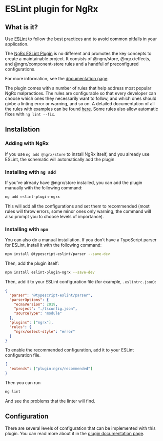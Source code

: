 # ESLint plugin for NgRx

## What is it?

Use [ESLint](https://eslint.org/) to follow the best practices and to avoid common pitfalls in your application.

The [NgRx ESLint Plugin]((https://github.com/timdeschryver/eslint-plugin-ngrx)) is no different and promotes the key concepts to create a maintainable project. It consists of @ngrx/store, @ngrx/effects, and @ngrx/component-store rules and a handful of preconfigured configurations.

For more information, see the [documentation page](https://github.com/timdeschryver/eslint-plugin-ngrx/blob/main/README.md).

The plugin comes with a number of rules that help address most popular NgRx malpractices. The rules are configurable so that every developer can choose which ones they necessarily want to follow, and which ones should givbe a linting error or warning, and so on. A detailed documentation of all the rules with examples can be found [here](https://github.com/timdeschryver/eslint-plugin-ngrx/tree/main/docs/rules). Some rules also allow automatic fixes with `ng lint --fix`.

## Installation

### Adding with NgRx

If you use `ng add @ngrx/store` to install NgRx itself, and you already use ESLint, the schematic will automatically add the plugin.

### Installing with `ng add`

If you've already have @ngrx/store installed, you can add the plugin manually with the following command:

```sh
ng add eslint-plugin-ngrx
```

This will add all the configurations and set them to recommended (most rules will throw errors, some minor ones only warning, the command will also prompt you to choose levels of importance).

### Installing with `npm`

You can also do a manual installation. If you don't have a TypeScript parser for ESLint, install it with the following command:

```sh
npm install @typescript-eslint/parser --save-dev
```

Then, add the plugin itself:

```sh
npm install eslint-plugin-ngrx --save-dev
```

Then, add it to your ESLint configuration file (for example, `.eslintrc.json`):

```json
{
  "parser": "@typescript-eslint/parser",
  "parserOptions": {
    "ecmaVersion": 2019,
    "project": "./tsconfig.json",
    "sourceType": "module"
  },
  "plugins": ["ngrx"],
  "rules": {
    "ngrx/select-style": "error"
  }
}
```

To enable the recommended configuration, add it to your ESLint configuration file.

```json
{
  "extends": ["plugin:ngrx/recommended"]
}
```

Then you can run 

```sh
ng lint
```

And see the problems that the linter will find.

## Configuration

There are several levels of configuration that can be implemented with this plugin. You can read more about it in the [plugin documentation page](https://github.com/timdeschryver/eslint-plugin-ngrx#configurations).


